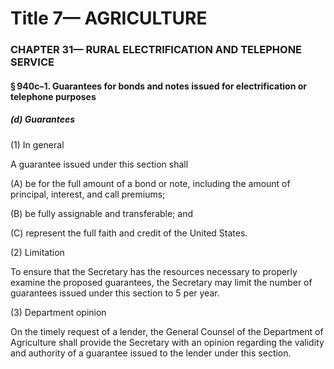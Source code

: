 
# Title 7— AGRICULTURE
### CHAPTER 31— RURAL ELECTRIFICATION AND TELEPHONE SERVICE
#### § 940c–1. Guarantees for bonds and notes issued for electrification or telephone purposes
##### (d) Guarantees

(1) In general

A guarantee issued under this section shall

(A) be for the full amount of a bond or note, including the amount of principal, interest, and call premiums;

(B) be fully assignable and transferable; and

(C) represent the full faith and credit of the United States.

(2) Limitation

To ensure that the Secretary has the resources necessary to properly examine the proposed guarantees, the Secretary may limit the number of guarantees issued under this section to 5 per year.

(3) Department opinion

On the timely request of a lender, the General Counsel of the Department of Agriculture shall provide the Secretary with an opinion regarding the validity and authority of a guarantee issued to the lender under this section.
